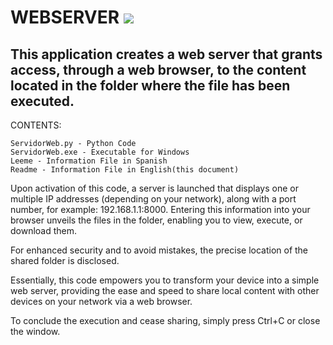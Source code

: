 # WEBSERVER    ![](./Images/github.jpg)
                                                                                      
## This application creates a web server that grants access, through a web browser, to the content located in the folder where the file has been executed.

CONTENTS:

    ServidorWeb.py - Python Code
    ServidorWeb.exe - Executable for Windows
    Leeme - Information File in Spanish 
    Readme - Information File in English(this document)

Upon activation of this code, a server is launched that displays one or multiple IP addresses (depending on your network), along with a port number, for example: 192.168.1.1:8000. Entering this information into your browser unveils the files in the folder, enabling you to view, execute, or download them.

For enhanced security and to avoid mistakes, the precise location of the shared folder is disclosed.

Essentially, this code empowers you to transform your device into a simple web server, providing the ease and speed to share local content with other devices on your network via a web browser.

To conclude the execution and cease sharing, simply press Ctrl+C or close the window.
